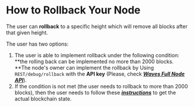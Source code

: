 # How to Rollback Your Node

The user can **rollback** to a specific height which will remove all blocks after that given height.

The user has two options:

1. The user is able to implement rollback under the following condition: **the rolling back can be implemented no more than 2000 blocks. **The node's owner can implement the rollback by Using `REST/debug/rollback` with the **API key** \(Please, check [_**Waves Full Node API**_](https://nodes.wavesplatform.com/api-docs/index.html#!/debug/rollback)\).
2. If the condition is not met \(the user needs to rollback to more than 2000 blocks\), then the user needs to follow these [_**instructions**_](/waves-full-node/options-of-running-waves-full-node.md) to get the actual blockchain state.



